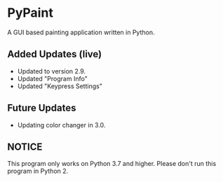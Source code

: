 # PyPaint
A GUI based painting application written in Python.
## Added Updates (live)
- Updated to version 2.9.
- Updated "Program Info"
- Updated "Keypress Settings"
## Future Updates
- Updating color changer in 3.0.





## NOTICE
This program only works on Python 3.7 and higher. Please don't run this program in Python 2.
